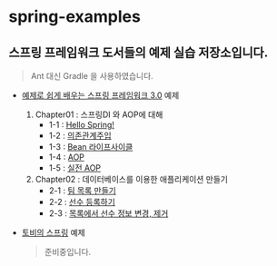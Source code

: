 # spring-examples

## 스프링 프레임워크 도서들의 예제 실습 저장소입니다.

>  Ant 대신 Gradle 을 사용하였습니다.
- [예제로 쉽게 배우는 스프링 프레임워크 3.0](http://www.hanbit.co.kr/store/books/look.php?p_code=B4696054245) 예제

    1. Chapter01 : 스프링DI 와 AOP에 대해
        - 1-1 : [Hello Spring!](https://github.com/sungjunyoung/spring-examples/tree/master/learn-spring-by-example/1-1)
        - 1-2 : [의존관계주입](https://github.com/sungjunyoung/spring-examples/tree/master/learn-spring-by-example/1-2)
        - 1-3 : [Bean 라이프사이클](https://github.com/sungjunyoung/spring-examples/tree/master/learn-spring-by-example/1-3)
        - 1-4 : [AOP](https://github.com/sungjunyoung/spring-examples/tree/master/learn-spring-by-example/1-4)
        - 1-5 : [실전 AOP](https://github.com/sungjunyoung/spring-examples/tree/master/learn-spring-by-example/1-5)
    2. Chapter02 : 데이터베이스를 이용한 애플리케이션 만들기
        - 2-1 : [팀 목록 만들기](https://github.com/sungjunyoung/spring-examples/tree/master/learn-spring-by-example/2-1)
        - 2-2 : [선수 등록하기](https://github.com/sungjunyoung/spring-examples/tree/master/learn-spring-by-example/2-2)
        - 2-3 : [목록에서 선수 정보 변경, 제거](https://github.com/sungjunyoung/spring-examples/tree/master/learn-spring-by-example/2-3)

- [토비의 스프링](http://www.acornpub.co.kr/book/toby-spring3.1-vol1) 예제
    > 준비중입니다.
